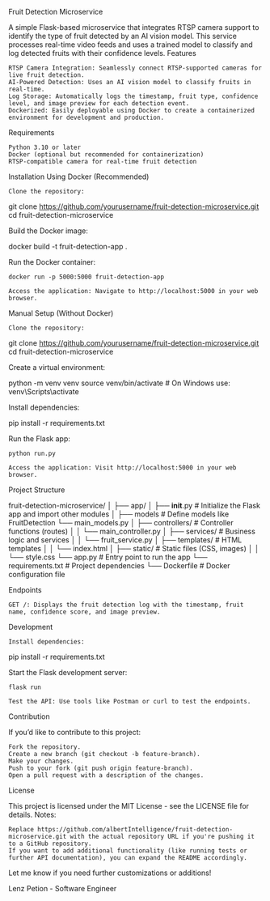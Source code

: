 Fruit Detection Microservice

A simple Flask-based microservice that integrates RTSP camera support to identify the type of fruit detected by an AI vision model. This service processes real-time video feeds and uses a trained model to classify and log detected fruits with their confidence levels.
Features

    RTSP Camera Integration: Seamlessly connect RTSP-supported cameras for live fruit detection.
    AI-Powered Detection: Uses an AI vision model to classify fruits in real-time.
    Log Storage: Automatically logs the timestamp, fruit type, confidence level, and image preview for each detection event.
    Dockerized: Easily deployable using Docker to create a containerized environment for development and production.

Requirements

    Python 3.10 or later
    Docker (optional but recommended for containerization)
    RTSP-compatible camera for real-time fruit detection

Installation
Using Docker (Recommended)

    Clone the repository:

git clone https://github.com/yourusername/fruit-detection-microservice.git
cd fruit-detection-microservice

Build the Docker image:

docker build -t fruit-detection-app .

Run the Docker container:

    docker run -p 5000:5000 fruit-detection-app

    Access the application: Navigate to http://localhost:5000 in your web browser.

Manual Setup (Without Docker)

    Clone the repository:

git clone https://github.com/yourusername/fruit-detection-microservice.git
cd fruit-detection-microservice

Create a virtual environment:

python -m venv venv
source venv/bin/activate  # On Windows use: venv\Scripts\activate

Install dependencies:

pip install -r requirements.txt

Run the Flask app:

    python run.py

    Access the application: Visit http://localhost:5000 in your web browser.

Project Structure

fruit-detection-microservice/
│
├── app/
│   ├── __init__.py            # Initialize the Flask app and import other modules
│   ├── models              # Define models like FruitDetection
        └── main_models.py
│   ├── controllers/           # Controller functions (routes)
│   │   └── main_controller.py
│   ├── services/              # Business logic and services
│   │   └── fruit_service.py
│   ├── templates/             # HTML templates
│   │   └── index.html
│   ├── static/                # Static files (CSS, images)
│   │   └── style.css
└── app.py                     # Entry point to run the app
└── requirements.txt           # Project dependencies
└── Dockerfile                 # Docker configuration file

Endpoints

    GET /: Displays the fruit detection log with the timestamp, fruit name, confidence score, and image preview.

Development

    Install dependencies:

pip install -r requirements.txt

Start the Flask development server:

    flask run

    Test the API: Use tools like Postman or curl to test the endpoints.

Contribution

If you’d like to contribute to this project:

    Fork the repository.
    Create a new branch (git checkout -b feature-branch).
    Make your changes.
    Push to your fork (git push origin feature-branch).
    Open a pull request with a description of the changes.

License

This project is licensed under the MIT License - see the LICENSE file for details.
Notes:

    Replace https://github.com/albertIntelligence/fruit-detection-microservice.git with the actual repository URL if you're pushing it to a GitHub repository.
    If you want to add additional functionality (like running tests or further API documentation), you can expand the README accordingly.

Let me know if you need further customizations or additions!

Lenz Petion - Software Engineer